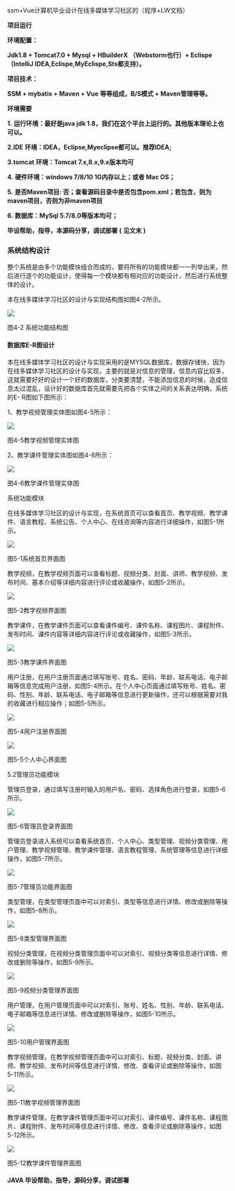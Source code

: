 ssm+Vue计算机毕业设计在线多媒体学习社区的（程序+LW文档）

**项目运行**

**环境配置：**

**Jdk1.8 + Tomcat7.0 + Mysql + HBuilderX** **（Webstorm也行）+ Eclispe（IntelliJ
IDEA,Eclispe,MyEclispe,Sts都支持）。**

**项目技术：**

**SSM + mybatis + Maven + Vue** **等等组成，B/S模式 + Maven管理等等。**

**环境需要**

**1.** **运行环境：最好是java jdk 1.8，我们在这个平台上运行的。其他版本理论上也可以。**

**2.IDE** **环境：IDEA，Eclipse,Myeclipse都可以。推荐IDEA;**

**3.tomcat** **环境：Tomcat 7.x,8.x,9.x版本均可**

**4.** **硬件环境：windows 7/8/10 1G内存以上；或者 Mac OS；**

**5.** **是否Maven项目: 否；查看源码目录中是否包含pom.xml；若包含，则为maven项目，否则为非maven项目**

**6.** **数据库：MySql 5.7/8.0等版本均可；**

**毕设帮助，指导，本源码分享，调试部署** **(** **见文末** **)**

### 系统结构设计

整个系统是由多个功能模块组合而成的，要将所有的功能模块都一一列举出来，然后进行逐个的功能设计，使得每一个模块都有相对应的功能设计，然后进行系统整体的设计。

本在线多媒体学习社区的设计与实现结构图如图4-2所示。

![](./res/30cc8ff65c574052a8020dcb2421d498.png)

图4-2 系统功能结构图

#### 数据库E-R图设计

本在线多媒体学习社区的设计与实现采用的是MYSQL数据库，数据存储快，因为在线多媒体学习社区的设计与实现，主要的就是对信息的管理，信息内容比较多，这就需要好好的设计一个好的数据库，分类要清楚，不能添加信息的时候，造成信息太过混乱，设计好的数据库首先就需要先把各个实体之间的关系表达明确，系统的E-
R图如下图所示：

1、教学视频管理实体图如图4-5所示：

![](./res/6dd7e7e9f31f4b8c8d657abe964dd9f6.png)

图4-5教学视频管理实体图

2、教学课件管理实体图如图4-6所示：

![](./res/bba31727def9420cb4a3c8b27ac6f02f.png)

图4-6教学课件管理实体图

系统功能模块

在线多媒体学习社区的设计与实现，在系统首页可以查看首页、教学视频、教学课件、语言教程、系统公告、个人中心、在线咨询等内容进行详细操作，如图5-1所示。

![](./res/3ed89e12786c40a2aeb17e38520a9394.png)

图5-1系统首页界面图

教学视频，在教学视频页面可以查看标题、视频分类、封面、讲师、教学视频、发布时间、基本介绍等详细内容进行评论或收藏操作，如图5-2所示。

![](./res/c4ca7ca847284ab28cecfb8ad5479848.png)

图5-2教学视频界面图

教学课件，在教学课件页面可以查看课件编号、课件名称、课程图片、课程附件、发布时间、课件内容等详细内容进行评论或收藏操作，如图5-3所示。

![](./res/9f0bd72c96b84170bc71b9f896acde72.png)

图5-3教学课件界面图

用户注册，在用户注册页面通过填写账号、姓名、密码、年龄、联系电话、电子邮箱等信息完成用户注册，如图5-4所示。在个人中心页面通过填写账号、姓名、密码、性别、年龄、联系电话、电子邮箱等信息进行更新操作，还可以根据需要对我的收藏进行相应操作；如图5-5所示。

![](./res/1184f10b3c3340c4b142fc9747f40539.png)

图5-4用户注册界面图

![](./res/ef3bebf5cce44392ac401ce699815960.png)

图5-5个人中心界面图

5.2管理员功能模块

管理员登录，通过填写注册时输入的用户名、密码、选择角色进行登录，如图5-6所示。

![](./res/3465e9d5f814444aa1e586a25304342b.png)

图5-6管理员登录界面图

管理员登录进入系统可以查看系统首页、个人中心、类型管理、视频分类管理、用户管理、教学视频管理、教学课件管理、语言教程管理、系统管理等信息进行详细操作，如图5-7所示。

![](./res/763c9c2b34e1435fb06de55dd2819484.png)

图5-7管理员功能界面图

类型管理，在类型管理页面中可以对索引、类型等信息进行详情、修改或删除等操作，如图5-8所示。

![](./res/fa9d77bbb7f74983adaf2db1f6849a15.png)

图5-8类型管理界面图

视频分类管理，在视频分类管理页面中可以对索引、视频分类等信息进行详情、修改或删除等操作，如图5-9所示。

![](./res/562a92bf5b5b4fc08fc2d98279e0bc13.png)

图5-9视频分类管理界面图

用户管理，在用户管理页面中可以对索引、账号、姓名、性别、年龄、联系电话、电子邮箱等信息进行详情、修改或删除等操作，如图5-10所示。

![](./res/0516f2acaac64abaab535e259f77ab90.png)

图5-10用户管理界面图

教学视频管理，在教学视频管理页面中可以对索引、标题、视频分类、封面、讲师、教学视频、发布时间等信息进行详情、修改、查看评论或删除等操作，如图5-11所示。

![](./res/b9933d30651547b5a31d51f075a04492.png)

图5-11教学视频管理界面图

教学课件管理，在教学课件管理页面中可以对索引、课件编号、课件名称、课程图片、课程附件、发布时间等信息进行详情、修改、查看评论或删除等操作，如图5-12所示。

![](./res/65b3ed9f4c0b45f4b8b1c9ff7e4db73e.png)

图5-12教学课件管理界面图

#### **JAVA** **毕设帮助，指导，源码分享，调试部署**

